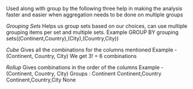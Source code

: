 Used along with group by the following three help in making the analysis faster and easier when aggregation needs to be done on 
multiple groups 

*Grouping Sets* 
Helps us group sets based on our choices, can use multiple grouping items per set and multiple sets. 
Example 
GROUP BY 
grouping sets((Continent,Country),(City),(Country,City))

*Cube*
Gives all the combinations for the columns mentioned 
Example - (Continent, Country, City) 
We get 3! = 6 combinations 

*Rollup*
Gives combinations in the order of the columns
Example - (Continent, Country, City)
Groups :
Continent
Continent,Country
Continent,Country,City 
None
